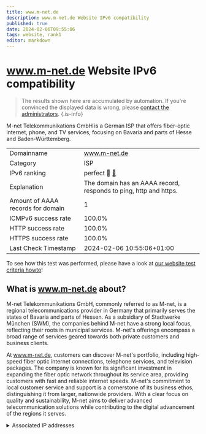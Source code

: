 ```yaml
---
title: www.m-net.de
description: www.m-net.de Website IPv6 compatibility
published: true
date: 2024-02-06T09:55:06
tags: website, rank1
editor: markdown
---
```


# www.m-net.de Website IPv6 compatibility

> The results shown here are accumulated by automation. If you're convinced the displayed data is wrong, please [contact the administrators](/howto/chat). 
{.is-info}

M-net Telekommunikations GmbH is a German ISP that offers fiber-optic internet, phone, and TV services, focusing on Bavaria and parts of Hesse and Baden-Württemberg.


|   |   |
| - | - |
| Domainname | www.m-net.de
| Category | ISP |
| IPv6 ranking | perfect :1st_place_medal: [🔗](/howto/ranking) |
| Explanation | The domain has an AAAA record, responds to ping, http and https. |
| Amount of AAAA records for domain | 1 |
| ICMPv6 success rate | 100.0%|
| HTTP success rate | 100.0% |
| HTTPS success rate | 100.0% |
| Last Check Timestamp | 2024-02-06 10:55:06+01:00 |

To see how this test was performed, please have a look at [our website test criteria howto](/howto/testcriteria/website)!


## What is www.m-net.de about?
M-net Telekommunikations GmbH, commonly referred to as M-net, is a regional telecommunications provider in Germany that primarily serves the states of Bavaria and parts of Hessen. As a subsidiary of Stadtwerke München (SWM), the companies behind M-net have a strong local focus, reflecting their roots in municipal services. M-net's offerings encompass a broad range of services geared towards both private customers and business clients.

At www.m-net.de, customers can discover M-net's portfolio, including high-speed fiber optic internet connections, telephone services, and television packages. The company is known for its significant investment in expanding the fiber optic network throughout its service area, providing customers with fast and reliable internet speeds. M-net's commitment to local customer service and support is a cornerstone of its business ethos, distinguishing it from larger, nationwide providers. With a clear focus on quality and sustainability, M-net aims to deliver advanced telecommunication solutions while contributing to the digital advancement of the regions it serves.



<details>
<summary>Associated IP addresses</summary>

2001:a60:900e:3a:6d5f:d38:27:6567

</details>
